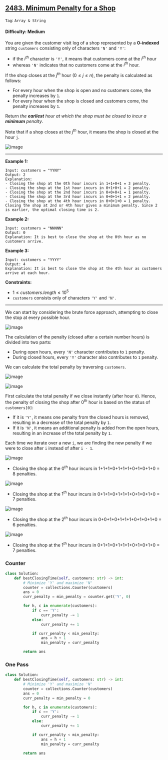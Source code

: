 ## [2483. Minimum Penalty for a Shop](https://leetcode.com/problems/minimum-penalty-for-a-shop/)

```Tag```: ```Array & String```

#### Difficulty: Medium

You are given the customer visit log of a shop represented by a __0-indexed__ string ```customers``` consisting only of characters ```'N'``` and ```'Y'```:

- if the $i^{th}$ character is ```'Y'```, it means that customers come at the $i^{th}$ hour
- whereas ```'N'``` indicates that no customers come at the $i^{th}$ hour.

If the shop closes at the $j^{th}$ hour $(0 \le j \le n)$, the penalty is calculated as follows:

- For every hour when the shop is open and no customers come, the penalty increases by ```1```.
- For every hour when the shop is closed and customers come, the penalty increases by ```1```.

Return _the __earliest__ hour at which the shop must be closed to incur a __minimum__ penalty_.

Note that if a shop closes at the $j^{th}$ hour, it means the shop is closed at the hour ```j```.

![image](https://github.com/quananhle/Python/assets/35042430/f69b914e-8613-4939-9874-c984c871eece)

---

__Example 1:__
```
Input: customers = "YYNY"
Output: 2
Explanation: 
- Closing the shop at the 0th hour incurs in 1+1+0+1 = 3 penalty.
- Closing the shop at the 1st hour incurs in 0+1+0+1 = 2 penalty.
- Closing the shop at the 2nd hour incurs in 0+0+0+1 = 1 penalty.
- Closing the shop at the 3rd hour incurs in 0+0+1+1 = 2 penalty.
- Closing the shop at the 4th hour incurs in 0+0+1+0 = 1 penalty.
Closing the shop at 2nd or 4th hour gives a minimum penalty. Since 2 is earlier, the optimal closing time is 2.
```

__Example 2:__
```
Input: customers = "NNNNN"
Output: 0
Explanation: It is best to close the shop at the 0th hour as no customers arrive.
```

__Example 3:__
```
Input: customers = "YYYY"
Output: 4
Explanation: It is best to close the shop at the 4th hour as customers arrive at each hour.
```

__Constraints:__

- $1 \le customers.length \le 10^5$
- ```customers``` consists only of characters ```'Y'``` and ```'N'```.

---

We can start by considering the brute force approach, attempting to close the stop at every possible hour.

![image](https://leetcode.com/problems/minimum-penalty-for-a-shop/Figures/2483/1.png)

The calculation of the penalty (closed after a certain number hours) is divided into two parts:

- During open hours, every ```'N'``` character contributes to ```1``` penalty.
- During closed hours, every ```'Y'``` character also contributes to ```1``` penalty.

We can calculate the total penalty by traversing ```customers```.

![image](https://leetcode.com/problems/minimum-penalty-for-a-shop/Figures/2483/2.png)

![image](https://leetcode.com/problems/minimum-penalty-for-a-shop/Figures/2483/3.png)

First calculate the total penalty if we close instantly (after hour ```0```). Hence, the penalty of closing the shop after $\mathcal{0}^{th}$ hour is based on the status of ```customers[0]```:

- If it is ```'Y'```, it means one penalty from the closed hours is removed, resulting in a decrease of the total penalty by ```1```.
- If it is ```'N'```, it means an additional penalty is added from the open hours, resulting in an increase of the total penalty by ```1```.

Each time we iterate over a new ```i```, we are finding the new penalty if we were to close after ```i``` instead of after ```i - 1```.

![image](https://github.com/quananhle/Python/assets/35042430/87289ed7-dedf-48a8-a01c-ea6d405efbbd)
- Closing the shop at the $\mathcal{0}^{th}$ hour incurs in 1+1+1+0+1+1+1+0+1+0+1+0 = 8 penalties.

![image](https://github.com/quananhle/Python/assets/35042430/a257a80d-eac8-4048-a1af-85b22b929ab8)
- Closing the shop at the $\mathcal{1}^{th}$ hour incurs in 0+1+1+0+1+1+1+0+1+0+1+0 = 7 penalties.

![image](https://github.com/quananhle/Python/assets/35042430/3d19e54c-464f-4bea-95a4-fe0a2fdf121c)
- Closing the shop at the $\mathcal{2}^{th}$ hour incurs in 0+0+1+0+1+1+1+0+1+0+1+0 = 6 penalties.
 
![image](https://github.com/quananhle/Python/assets/35042430/72513aee-1080-47f3-9f52-d625a20cd182)
- Closing the shop at the $\mathcal{1}^{th}$ hour incurs in 0+1+1+0+1+1+1+0+1+0+1+0 = 7 penalties.

### Counter

```Python
class Solution:
    def bestClosingTime(self, customers: str) -> int:
        # Minimize 'Y' and maximize 'N'
        counter = collections.Counter(customers)
        ans = 0
        curr_penalty = min_penalty = counter.get('Y', 0)

        for h, c in enumerate(customers):
            if c == 'Y':
                curr_penalty -= 1
            else:
                curr_penalty += 1

            if curr_penalty < min_penalty:
                ans = h + 1
                min_penalty = curr_penalty

        return ans
```

### One Pass

```Python
class Solution:
    def bestClosingTime(self, customers: str) -> int:
        # Minimize 'Y' and maximize 'N'
        counter = collections.Counter(customers)
        ans = 0
        curr_penalty = min_penalty = 0

        for h, c in enumerate(customers):
            if c == 'Y':
                curr_penalty -= 1
            else:
                curr_penalty += 1

            if curr_penalty < min_penalty:
                ans = h + 1
                min_penalty = curr_penalty

        return ans
```

